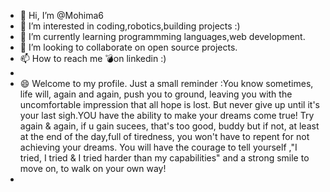 - 👋 Hi, I’m @Mohima6
- 👀 I’m interested in coding,robotics,building projects :)
- 🌱 I’m currently learning programmming languages,web development.
- 💞️ I’m looking to collaborate on open source projects.
- 📫 How to reach me 💣on linkedin :)
- 
- 😄 Welcome to my profile. Just a small reminder :You know sometimes, life will, again and again, push you to ground, leaving you with the uncomfortable impression that all hope is lost. But never give up until it's your last sigh.YOU have the ability to make your dreams come true! Try again & again, if u gain sucees, that's too good, buddy but if not, at least at the end of the day,full of tiredness, you won't have to repent for not achieving your dreams. You will have the courage to tell yourself ,"I tried,  I tried & I tried harder than my capabilities" and a strong smile to move on, to walk on your own way!
- 


<!---
Mohima6/Mohima6 is a ✨ special ✨ repository because its `README.md` (this file) appears on your GitHub profile.
You can click the Preview link to take a look at your changes.
--->
